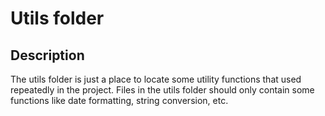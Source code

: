 # Utils folder

## Description

The utils folder is just a place to locate some utility functions that used repeatedly in the project. Files in the utils folder should only contain some functions like date formatting, string conversion, etc.

